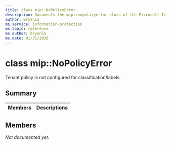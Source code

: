 ```yaml
---
title: class mip::NoPolicyError 
description: Documents the mip::nopolicyerror class of the Microsoft Information Protection (MIP) SDK.
author: BryanLa
ms.service: information-protection
ms.topic: reference
ms.author: bryanla
ms.date: 01/31/2020
---
```


# class mip::NoPolicyError 
Tenant policy is not configured for classification/labels.
  
## Summary
 Members                        | Descriptions                                
--------------------------------|---------------------------------------------
  
## Members
_Not documented yet._
